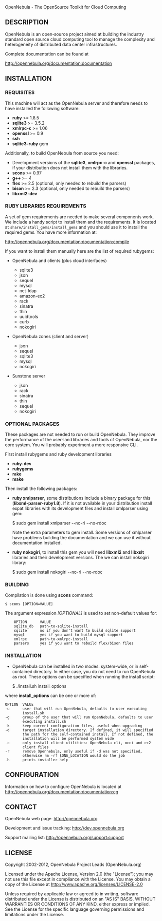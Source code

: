 
OpenNebula - The OpenSource Toolkit for Cloud Computing

## DESCRIPTION

OpenNebula is an open-source project aimed at building the industry standard
open source cloud computing tool to manage the complexity and heterogeneity of
distributed data center infrastructures.

Complete documentation can be found at

  http://opennebula.org/documentation:documentation

## INSTALLATION

### REQUISITES

This machine will act as the OpenNebula server and therefore needs to have
installed the following software:

* **ruby** >= 1.8.5
* **sqlite3** >= 3.5.2
* **xmlrpc-c** >= 1.06
* **openssl** >= 0.9
* **ssh**
* **sqlite3-ruby** gem

Additionally, to build OpenNebula from source you need:

* Development versions of the **sqlite3**, **xmlrpc-c** and **openssl**
  packages, if your distribution does not install them with the libraries.
* **scons** >= 0.97
* **g++** >= 4
* **flex** >= 2.5 (optional, only needed to rebuild the parsers)
* **bison** >= 2.3 (optional, only needed to rebuild the parsers)
* **libxml2-dev**

### RUBY LIBRARIES REQUIREMENTS

A set of gem requirements are needed to make several components work. We
include a handy script to install them and the requirements. It is located at
`share/install_gems/install_gems` and you should use it to install the
required gems. You have more information at:

  http://opennebula.org/documentation:documentation:compile

If you want to install them manually here are the list of required rubygems:

* OpenNebula and clients (plus cloud interfaces)
  * sqlite3
  * json
  * sequel
  * mysql
  * net-ldap
  * amazon-ec2
  * rack
  * sinatra
  * thin
  * uuidtools
  * curb
  * nokogiri

* OpenNebula zones (client and server)
  * json
  * sequel
  * sqlite3
  * mysql
  * nokogiri

* Sunstone server
  * json
  * rack
  * sinatra
  * thin
  * sequel
  * nokogiri

### OPTIONAL PACKAGES

These packages are not needed to run or build OpenNebula. They improve the
performance of the user-land libraries and tools of OpenNebula, nor the core
system. You will probably experiment a more responsive CLI.

First install rubygems and ruby development libraries

* **ruby-dev**
* **rubygems**
* **rake**
* **make**

Then install the following packages:

* **ruby xmlparser**, some distributions include a binary package for this
  (**libxml-parser-ruby1.8**). If it is not available in your distribution
  install expat libraries with its development files and install xmlparser
  using gem:
  
    $ sudo gem install xmlparser --no-ri --no-rdoc
    
  Note the extra parameters to gem install. Some versions of xmlparser have
  problems building the documentation and we can use it without documentation
  installed.
  
* **ruby nokogiri**, to install this gem you will need **libxml2** and
  **libxslt** libraries and their development versions. The we can install
  nokogiri library:
  
    $ sudo gem install nokogiri --no-ri --no-rdoc


### BUILDING

Compilation is done using **scons** command:

    $ scons [OPTION=VALUE]

The argument expression *[OPTIONAL]* is used to set non-default values for:

        OPTION      VALUE
        sqlite_db   path-to-sqlite-install
        sqlite      no if you don't want to build sqlite support
        mysql       yes if you want to build mysql support
        xmlrpc      path-to-xmlrpc-install
        parsers     yes if you want to rebuild flex/bison files
        

### INSTALLATION

* OpenNebula can be installed in two modes: system-wide, or in self-contained
  directory. In either case, you do not need to run OpenNebula as root. These
  options can be specified when running the install script:

    $ ./install.sh install_options
    
where **install_options** can be one or more of:
  
    OPTION  VALUE
    -u      user that will run OpenNebula, defaults to user executing
            install.sh
    -g      group of the user that will run OpenNebula, defaults to user
            executing install.sh
    -k      keep current configuration files, useful when upgrading
    -d      target installation directory. If defined, it will specified
            the path for the self-contained install. If not defined, the
            installation will be performed system wide
    -c      only install client utilities: OpenNebula cli, occi and ec2
            client files
    -r      remove Opennebula, only useful if -d was not specified,
            otherwise rm -rf $ONE_LOCATION would do the job
    -h      prints installer help


## CONFIGURATION

Information on how to configure OpenNebula is located at
http://opennebula.org/documentation:documentation:cg


## CONTACT

OpenNebula web page: http://opennebula.org

Development and issue tracking: http://dev.opennebula.org

Support mailing list: http://opennebula.org/support:support


## LICENSE

Copyright 2002-2012, OpenNebula Project Leads (OpenNebula.org)

Licensed under the Apache License, Version 2.0 (the "License"); you may
not use this file except in compliance with the License. You may obtain
a copy of the License at http://www.apache.org/licenses/LICENSE-2.0

Unless required by applicable law or agreed to in writing, software
distributed under the License is distributed on an "AS IS" BASIS,
WITHOUT WARRANTIES OR CONDITIONS OF ANY KIND, either express or implied.
See the License for the specific language governing permissions and
limitations under the License.


